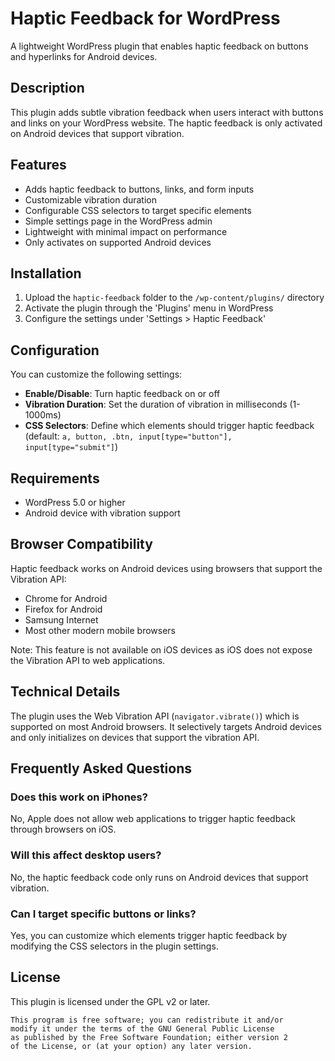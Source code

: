 # Haptic Feedback for WordPress

A lightweight WordPress plugin that enables haptic feedback on buttons and hyperlinks for Android devices.

## Description

This plugin adds subtle vibration feedback when users interact with buttons and links on your WordPress website. The haptic feedback is only activated on Android devices that support vibration.

## Features

- Adds haptic feedback to buttons, links, and form inputs
- Customizable vibration duration
- Configurable CSS selectors to target specific elements
- Simple settings page in the WordPress admin
- Lightweight with minimal impact on performance
- Only activates on supported Android devices

## Installation

1. Upload the `haptic-feedback` folder to the `/wp-content/plugins/` directory
2. Activate the plugin through the 'Plugins' menu in WordPress
3. Configure the settings under 'Settings > Haptic Feedback'

## Configuration

You can customize the following settings:

- **Enable/Disable**: Turn haptic feedback on or off
- **Vibration Duration**: Set the duration of vibration in milliseconds (1-1000ms)
- **CSS Selectors**: Define which elements should trigger haptic feedback (default: `a, button, .btn, input[type="button"], input[type="submit"]`)

## Requirements

- WordPress 5.0 or higher
- Android device with vibration support

## Browser Compatibility

Haptic feedback works on Android devices using browsers that support the Vibration API:
- Chrome for Android
- Firefox for Android
- Samsung Internet
- Most other modern mobile browsers

Note: This feature is not available on iOS devices as iOS does not expose the Vibration API to web applications.

## Technical Details

The plugin uses the Web Vibration API (`navigator.vibrate()`) which is supported on most Android browsers. It selectively targets Android devices and only initializes on devices that support the vibration API.

## Frequently Asked Questions

### Does this work on iPhones?
No, Apple does not allow web applications to trigger haptic feedback through browsers on iOS.

### Will this affect desktop users?
No, the haptic feedback code only runs on Android devices that support vibration.

### Can I target specific buttons or links?
Yes, you can customize which elements trigger haptic feedback by modifying the CSS selectors in the plugin settings.

## License

This plugin is licensed under the GPL v2 or later.

```
This program is free software; you can redistribute it and/or
modify it under the terms of the GNU General Public License
as published by the Free Software Foundation; either version 2
of the License, or (at your option) any later version.
```
